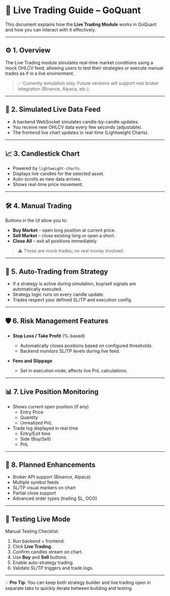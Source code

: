 # 📡 Live Trading Guide – GoQuant

This document explains how the **Live Trading Module** works in GoQuant and how you can interact with it effectively.

---

## ⚙️ 1. Overview

The Live Trading module simulates real-time market conditions using a mock OHLCV feed, allowing users to test their strategies or execute manual trades as if in a live environment.

> ✅ Currently simulation only. Future versions will support real broker integration (Binance, Alpaca, etc.).

---

## 🔄 2. Simulated Live Data Feed

- A backend WebSocket simulates candle-by-candle updates.
- You receive new OHLCV data every few seconds (adjustable).
- The frontend live chart updates in real-time (Lightweight Charts).

---

## 📈 3. Candlestick Chart

- Powered by `lightweight-charts`.
- Displays live candles for the selected asset.
- Auto-scrolls as new data arrives.
- Shows real-time price movement.

---

## 🛠 4. Manual Trading

Buttons in the UI allow you to:

- **Buy Market** – open long position at current price.
- **Sell Market** – close existing long or open a short.
- **Close All** – exit all positions immediately.

> ⚠️ These are mock trades; no real money involved.

---

## 🧠 5. Auto-Trading from Strategy

- If a strategy is active during simulation, buy/sell signals are automatically executed.
- Strategy logic runs on every candle update.
- Trades respect your defined SL/TP and execution config.

---

## 🛡️ 6. Risk Management Features

- **Stop Loss / Take Profit** (%-based)
  - Automatically closes positions based on configured thresholds.
  - Backend monitors SL/TP levels during live feed.

- **Fees and Slippage**
  - Set in execution node; affects live PnL calculations.

---

## 📊 7. Live Position Monitoring

- Shows current open position (if any)
  - Entry Price
  - Quantity
  - Unrealized PnL
- Trade log displayed in real time
  - Entry/Exit time
  - Side (Buy/Sell)
  - PnL

---

## 🚀 8. Planned Enhancements

- Broker API support (Binance, Alpaca)
- Multiple symbol feeds
- SL/TP visual markers on chart
- Partial close support
- Advanced order types (trailing SL, OCO)

---

## 🧪 Testing Live Mode

Manual Testing Checklist:

1. Run backend + frontend.
2. Click **Live Trading**.
3. Confirm candles stream on chart.
4. Use **Buy** and **Sell** buttons.
5. Enable auto-strategy trading.
6. Validate SL/TP triggers and trade logs.

---

💡 **Pro Tip**: You can keep both strategy builder and live trading open in separate tabs to quickly iterate between building and testing.

